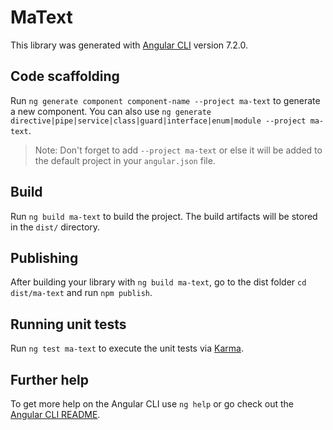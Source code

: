 # MaText

This library was generated with [Angular CLI](https://github.com/angular/angular-cli) version 7.2.0.

## Code scaffolding

Run `ng generate component component-name --project ma-text` to generate a new component. You can also use `ng generate directive|pipe|service|class|guard|interface|enum|module --project ma-text`.
> Note: Don't forget to add `--project ma-text` or else it will be added to the default project in your `angular.json` file. 

## Build

Run `ng build ma-text` to build the project. The build artifacts will be stored in the `dist/` directory.

## Publishing

After building your library with `ng build ma-text`, go to the dist folder `cd dist/ma-text` and run `npm publish`.

## Running unit tests

Run `ng test ma-text` to execute the unit tests via [Karma](https://karma-runner.github.io).

## Further help

To get more help on the Angular CLI use `ng help` or go check out the [Angular CLI README](https://github.com/angular/angular-cli/blob/master/README.md).
